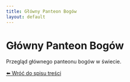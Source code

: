 ```yaml
---
title: Główny Panteon Bogów
layout: default
---
```


# Główny Panteon Bogów

Przegląd głównego panteonu bogów w świecie.

[⬅️ Wróć do spisu treści](../index.md)
